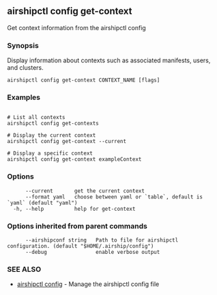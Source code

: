 ## airshipctl config get-context

Get context information from the airshipctl config

### Synopsis

Display information about contexts such as associated manifests, users, and clusters.


```
airshipctl config get-context CONTEXT_NAME [flags]
```

### Examples

```

# List all contexts
airshipctl config get-contexts

# Display the current context
airshipctl config get-context --current

# Display a specific context
airshipctl config get-context exampleContext

```

### Options

```
      --current       get the current context
      --format yaml   choose between yaml or `table`, default is `yaml` (default "yaml")
  -h, --help          help for get-context
```

### Options inherited from parent commands

```
      --airshipconf string   Path to file for airshipctl configuration. (default "$HOME/.airship/config")
      --debug                enable verbose output
```

### SEE ALSO

* [airshipctl config](airshipctl_config.md)	 - Manage the airshipctl config file

